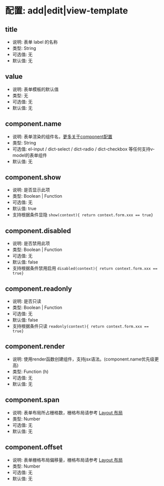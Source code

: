 # 配置: add|edit|view-template

## title

* 说明: 表单 label 的名称
* 类型: String
* 可选值: 无
* 默认值: 无

## value
* 说明: 表单模板的默认值
* 类型: 无
* 可选值: 无
* 默认值: 无

## component.name

* 说明: 表单渲染的组件名，[更多关于component配置](./component.md)
* 类型: String
* 可选值: el-input / dict-select / dict-radio / dict-checkbox 等任何支持v-model的表单组件
* 默认值: 无

## component.show

* 说明: 是否显示此项
* 类型: Boolean | Function 
* 可选值: 无
* 默认值: true
* 支持根据条件显隐 `show(context){ return context.form.xxx == true}`


## component.disabled

* 说明: 是否禁用此项
* 类型: Boolean | Function
* 可选值: 无
* 默认值: false
* 支持根据条件禁用启用 `disabled(context){ return context.form.xxx == true}`

## component.readonly

* 说明: 是否只读
* 类型: Boolean | Function
* 可选值: 无
* 默认值: false
* 支持根据条件只读 `readonly(context){ return context.form.xxx == true}`


## component.render

* 说明: 使用render函数创建组件，支持jsx语法。(component.name优先级更高)
* 类型: Function (h)
* 可选值: 无
* 默认值: 无


## component.span

* 说明: 表单布局所占栅格数，栅格布局请参考 [Layout 布局](http://element-cn.eleme.io/#/zh-CN/component/layout)
* 类型: Number
* 可选值: 无
* 默认值: 无

## component.offset

* 说明: 表单栅格布局偏移量，栅格布局请参考 [Layout 布局](http://element-cn.eleme.io/#/zh-CN/component/layout)
* 类型: Number
* 可选值: 无
* 默认值: 无